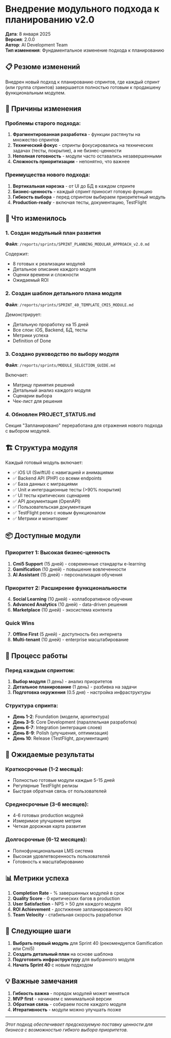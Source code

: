 # Внедрение модульного подхода к планированию v2.0

**Дата**: 8 января 2025  
**Версия**: 2.0.0  
**Автор**: AI Development Team  
**Тип изменения**: Фундаментальное изменение подхода к планированию

## 📋 Резюме изменений

Внедрен новый подход к планированию спринтов, где каждый спринт (или группа спринтов) завершается полностью готовым к продакшену функциональным модулем.

## 🎯 Причины изменения

### Проблемы старого подхода:
1. **Фрагментированная разработка** - функции растянуты на множество спринтов
2. **Технический фокус** - спринты фокусировались на технических задачах (тесты, покрытие), а не бизнес-ценности
3. **Неполная готовность** - модули часто оставались незавершенными
4. **Сложность приоритизации** - непонятно, что важнее

### Преимущества нового подхода:
1. **Вертикальная нарезка** - от UI до БД в каждом спринте
2. **Бизнес-ценность** - каждый спринт приносит готовую функцию
3. **Гибкость выбора** - перед спринтом выбираем приоритетный модуль
4. **Production-ready** - включая тесты, документацию, TestFlight

## 📝 Что изменилось

### 1. Создан модульный план развития
**Файл**: `/reports/sprints/SPRINT_PLANNING_MODULAR_APPROACH_v2.0.md`

Содержит:
- 8 готовых к реализации модулей
- Детальное описание каждого модуля
- Оценки времени и сложности
- Ожидаемый ROI

### 2. Создан шаблон детального плана модуля
**Файл**: `/reports/sprints/SPRINT_40_TEMPLATE_CMI5_MODULE.md`

Демонстрирует:
- Детальную проработку на 15 дней
- Все слои: iOS, Backend, БД, тесты
- Метрики успеха
- Definition of Done

### 3. Создано руководство по выбору модуля
**Файл**: `/reports/sprints/MODULE_SELECTION_GUIDE.md`

Включает:
- Матрицу принятия решений
- Детальный анализ каждого модуля
- Сценарии выбора
- Чек-лист для решения

### 4. Обновлен PROJECT_STATUS.md
Секция "Запланировано" переработана для отражения нового подхода с выбором модулей.

## 🏗️ Структура модуля

Каждый готовый модуль включает:
- ✅ iOS UI (SwiftUI) с навигацией и анимациями
- ✅ Backend API (PHP) со всеми endpoints
- ✅ База данных с миграциями
- ✅ Unit и интеграционные тесты (>90% покрытия)
- ✅ UI тесты критических сценариев
- ✅ API документация (OpenAPI)
- ✅ Пользовательская документация
- ✅ TestFlight релиз с новым функционалом
- ✅ Метрики и мониторинг

## 📦 Доступные модули

### Приоритет 1: Высокая бизнес-ценность
1. **Cmi5 Support** (15 дней) - современные стандарты e-learning
2. **Gamification** (10 дней) - повышение вовлеченности
3. **AI Assistant** (15 дней) - персонализация обучения

### Приоритет 2: Расширение функциональности
4. **Social Learning** (10 дней) - коллаборативное обучение
5. **Advanced Analytics** (10 дней) - data-driven решения
6. **Marketplace** (10 дней) - экосистема контента

### Quick Wins
7. **Offline First** (5 дней) - доступность без интернета
8. **Multi-tenant** (10 дней) - enterprise масштабирование

## 📅 Процесс работы

### Перед каждым спринтом:
1. **Выбор модуля** (1 день) - анализ приоритетов
2. **Детальное планирование** (1 день) - разбивка на задачи
3. **Подготовка окружения** (0.5 дня) - настройка инфраструктуры

### Структура спринта:
- **День 1-2**: Foundation (модели, архитектура)
- **День 3-5**: Core Development (параллельная разработка)
- **День 6-7**: Integration (интеграция слоев)
- **День 8-9**: Polish (улучшения, оптимизация)
- **День 10**: Release (TestFlight, документация)

## 🎯 Ожидаемые результаты

### Краткосрочные (1-2 месяца):
- Полностью готовые модули каждые 5-15 дней
- Регулярные TestFlight релизы
- Быстрая обратная связь от пользователей

### Среднесрочные (3-6 месяцев):
- 4-6 готовых production модулей
- Измеримое улучшение метрик
- Четкая дорожная карта развития

### Долгосрочные (6-12 месяцев):
- Полнофункциональная LMS система
- Высокая удовлетворенность пользователей
- Готовность к масштабированию

## 📊 Метрики успеха

1. **Completion Rate** - % завершенных модулей в срок
2. **Quality Score** - 0 критических багов в production
3. **User Satisfaction** - NPS > 50 для каждого модуля
4. **ROI Achievement** - достижение запланированного ROI
5. **Team Velocity** - стабильная скорость разработки

## 🚀 Следующие шаги

1. **Выбрать первый модуль** для Sprint 40 (рекомендуется Gamification или Cmi5)
2. **Создать детальный план** на основе шаблона
3. **Подготовить инфраструктуру** для выбранного модуля
4. **Начать Sprint 40** с новым подходом

## 💡 Важные замечания

1. **Гибкость важна** - порядок модулей может меняться
2. **MVP first** - начинаем с минимальной версии
3. **Обратная связь** - собираем после каждого модуля
4. **Итеративность** - модули можно улучшать позже

---
*Этот подход обеспечивает предсказуемую поставку ценности для бизнеса с возможностью гибкого выбора приоритетов.* 